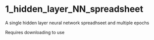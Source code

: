 # 1_hidden_layer_NN_spreadsheet
A single hidden layer neural network spreadhseet and multiple epochs

Requires downloading to use
